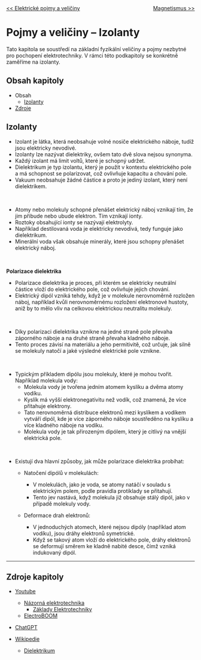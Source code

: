 <div style="display: flex; width: 100%; justify-content: space-between;">
  <a href="./podkapitola_1.md"><< Elektrické pojmy a veličiny</a>
  <a href="./podkapitola_3.md">Magnetismus >></a>
</div>





# Pojmy a veličiny – Izolanty
Tato kapitola se soustředí na základní fyzikální veličiny a pojmy nezbytné pro pochopení elektrotechniky. V rámci této podkapitoly se konkrétně zaměříme na izolanty.





## Obsah kapitoly
- Obsah
    - [Izolanty](#izolanty)
- [Zdroje](#zdroje-kapitoly)





## Izolanty
- Izolant je látka, která neobsahuje volné nosiče elektrického náboje, tudíž jsou elektricky nevodivé.
- Izolanty lze nazývat dielektriky, ovšem tato dvě slova nejsou synonyma.
- Každý izolant má limit voltů, které je schopný udržet.
- Dielektrikum je typ izolantu, který je použit v kontextu elektrického pole a má schopnost se polarizovat, což ovlivňuje kapacitu a chování pole.
- Vakuum neobsahuje žádné částice a proto je jediný izolant, který není dielektrikem.

<br>

- Atomy nebo molekuly schopné přenášet elektrický náboj vznikají tím, že jim přibude nebo ubude elektron. Tím vznikají ionty.
- Roztoky obsahující ionty se nazývají elektrolyty.
- Například destilovaná voda je elektricky nevodivá, tedy funguje jako dielektrikum.
- Minerální voda však obsahuje minerály, které jsou schopny přenášet elektrický náboj.

<br>

**Polarizace dielektrika**
- Polarizace dielektrika je proces, při kterém se elektricky neutrální částice vloží do elektrického pole, což ovlivňuje jejich chování.
- Elektrický dipól vzniká tehdy, když je v molekule nerovnoměrně rozložen náboj, například kvůli nerovnoměrnému rozložení elektronové hustoty, aniž by to mělo vliv na celkovou elektrickou neutralitu molekuly.

<br>

- Díky polarizaci dielektrika vznikne na jedné straně pole převaha záporného náboje a na druhé straně převaha kladného náboje.
- Tento proces závisí na materiálu a jeho permitivitě, což určuje, jak silně se molekuly natočí a jaké výsledné elektrické pole vznikne.

<br>

- Typickým příkladem dipólu jsou molekuly, které je mohou tvořit. Například molekula vody:
    - Molekula vody je tvořena jedním atomem kyslíku a dvěma atomy vodíku.
    - Kyslík má vyšší elektronegativitu než vodík, což znamená, že více přitahuje elektrony.
    - Tato nerovnoměrná distribuce elektronů mezi kyslíkem a vodíkem vytváří dipól, kde je více záporného náboje soustředěno na kyslíku a více kladného náboje na vodíku.
    - Molekula vody je tak přirozeným dipólem, který je citlivý na vnější elektrická pole.


<br>

- Existují dva hlavní způsoby, jak může polarizace dielektrika probíhat:
    - Natočení dipólů v molekulách:
        - V molekulách, jako je voda, se atomy natáčí v souladu s elektrickým polem, podle pravidla protiklady se přitahují.
        - Tento jev nastává, když molekula již obsahuje stálý dipól, jako v případě molekuly vody.
    
    - Deformace drah elektronů:
        - V jednoduchých atomech, které nejsou dipóly (například atom vodíku), jsou dráhy elektronů symetrické.
        - Když se takový atom vloží do elektrického pole, dráhy elektronů se deformují směrem ke kladně nabité desce, čímž vzniká indukovaný dipól.

---





## Zdroje kapitoly
- [Youtube](https://youtube.com/)
    - [Názorná elektrotechnika](https://youtube.com/@nazornaelektrotechnika)
        - [Základy Elektrotechniky](https://youtube.com/playlist?list=PL3r1xGSQfP9TBwvTqYEf6E-L9duHQbnir)
    - [ElectroBOOM](https://www.youtube.com/@ElectroBOOM)

- [ChatGPT](https://chatgpt.com/)

- [Wikipedie](https://wikipedia.org)
    - [Dielektrikum](https://cs.wikipedia.org/wiki/Dielektrikum)